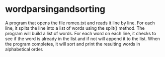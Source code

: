 # wordparsingandsorting
A program that opens the file romeo.txt and reads it line by line. For each line, it splits the line into a list of words using the split() method. The program will build a list of words. For each word on each line, it checks to see if the word is already in the list and if not will append it to the list. When the program completes, it will sort and print the resulting words in alphabetical order.
